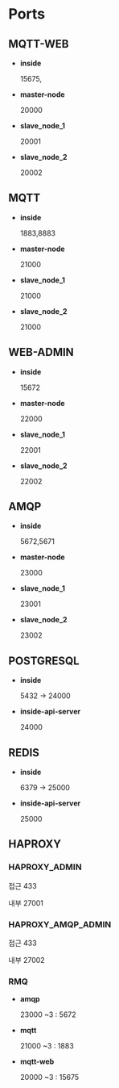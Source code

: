 # Ports

## MQTT-WEB

- **inside**

    15675,

- **master-node**

    20000

- **slave_node_1**

    20001

- **slave_node_2**

    20002


## MQTT

- **inside**

    1883,8883

- **master-node**

    21000

- **slave_node_1**

    21000

- **slave_node_2**

    21000


## WEB-ADMIN

- **inside**

    15672

- **master-node**

    22000

- **slave_node_1**

    22001

- **slave_node_2**

    22002


## AMQP

- **inside**

    5672,5671

- **master-node**

    23000

- **slave_node_1**

    23001

- **slave_node_2**

    23002


## POSTGRESQL

- **inside**

    5432 → 24000

- **inside-api-server**

    24000


## REDIS

- **inside**

    6379 → 25000

- **inside-api-server**

    25000


## HAPROXY

### HAPROXY_ADMIN

접근 433

내부 27001

### HAPROXY_AMQP_ADMIN

접근 433

내부 27002

### RMQ

- **amqp**

    23000 ~3  : 5672

- **mqtt**

    21000 ~3  : 1883

- **mqtt-web**

    20000 ~3  : 15675
